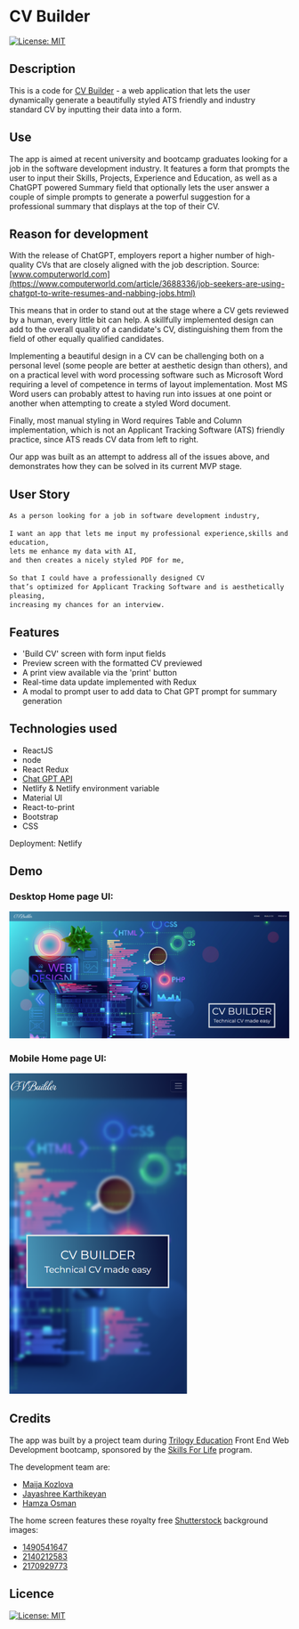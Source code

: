 # CV Builder
[![License: MIT](https://img.shields.io/badge/License-MIT-yellow.svg)](https://opensource.org/licenses/MIT)

## Description
This is a code for [CV Builder](https://main--serene-kelpie-1e2c47.netlify.app/) - a web application that lets the user dynamically generate a beautifully styled ATS friendly and industry standard CV by inputting their data into a form. 

## Use
The app is aimed at recent university and bootcamp graduates looking for a job in the software development industry. It features a form that prompts the user to input their Skills, Projects, Experience and Education, as well as a ChatGPT powered Summary field that optionally lets the user answer a couple of simple prompts to generate a powerful suggestion for a professional summary that displays at the top of their CV.

## Reason for development
With the release of ChatGPT, employers report a higher number of high-quality CVs that are closely aligned with the job description. Source: [www.computerworld.com](https://www.computerworld.com/article/3688336/job-seekers-are-using-chatgpt-to-write-resumes-and-nabbing-jobs.html)

This means that in order to stand out at the stage where a CV gets reviewed by a human, every little bit can help. A skillfully implemented design can add to the overall quality of a candidate's CV, distinguishing them from the field of other equally qualified candidates. 

Implementing a beautiful design in a CV can be challenging both on a personal level (some people are better at aesthetic design than others), and on a practical level with word processing software such as Microsoft Word requiring a level of competence in terms of layout implementation. Most MS Word users can probably attest to having run into issues at one point or another when attempting to create a styled Word document.

Finally, most manual styling in Word requires Table and Column implementation, which is not an Applicant Tracking Software (ATS) friendly practice, since ATS reads CV data from left to right.

Our app was built as an attempt to address all of the issues above, and demonstrates how they can be solved in its current MVP stage.

## User Story

```
As a person looking for a job in software development industry,

I want an app that lets me input my professional experience,skills and education,
lets me enhance my data with AI,
and then creates a nicely styled PDF for me,

So that I could have a professionally designed CV
that’s optimized for Applicant Tracking Software and is aesthetically pleasing,
increasing my chances for an interview.

```


## Features
* 'Build CV' screen with form input fields
* Preview screen with the formatted CV previewed
* A print view available via the 'print' button
* Real-time data update implemented with Redux 
* A modal to prompt user to add data to Chat GPT prompt for summary generation


## Technologies used
* ReactJS
* node
* React Redux
* [Chat GPT API](https://platform.openai.com/docs)
* Netlify & Netlify environment variable 
* Material UI
* React-to-print
* Bootstrap
* CSS

Deployment: Netlify


## Demo
### Desktop Home page UI:
<img src="./src/assets/demo/desktop.png" alt="Desktop Home" width="900"/>

### Mobile Home page UI:
<img src="./src/assets/demo/mobile.png" alt="Mobile Home" width="320"/>


## Credits

The app was built by a project team during [Trilogy Education](https://2u.com/) Front End Web Development bootcamp, sponsored by the [Skills For Life](https://skillsforlife.edx.org/) program.

The development team are:

* [Maija Kozlova](https://github.com/maijako)
* [Jayashree Karthikeyan](https://github.com/JayaPK21)
* [Hamza Osman](https://github.com/Realstranger01)

The home screen features these royalty free [Shutterstock](www.shutterstock.com) background images:
* [1490541647](https://www.shutterstock.com/image-illustration/web-development-coding-programming-responsive-layout-1490541647)
* [2140212583](https://www.shutterstock.com/image-vector/man-robots-article-editors-writing-publicity-2140212583)
* [2170929773](https://www.shutterstock.com/image-vector/site-design-flat-style-illustration-vector-2170929773)


## Licence
[![License: MIT](https://img.shields.io/badge/License-MIT-yellow.svg)](https://opensource.org/licenses/MIT)
